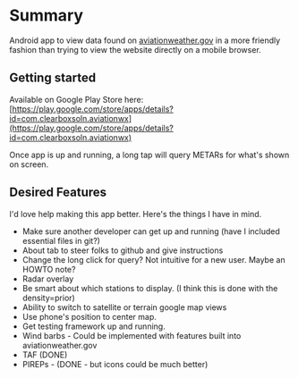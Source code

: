 # Summary

Android app to view data found on [aviationweather.gov](http://aviationweather.gov/)
 in a more friendly
fashion than trying to view the website directly on a mobile browser.

## Getting started

Available on Google Play Store here: [https://play.google.com/store/apps/details?id=com.clearboxsoln.aviationwx](https://play.google.com/store/apps/details?id=com.clearboxsoln.aviationwx)

Once app is up and running, a long tap will query METARs for what's shown on screen.


## Desired Features

I'd love help making this app better.  Here's the things I have in mind.

* Make sure another developer can get up and running (have I included essential files in git?)
* About tab to steer folks to github and give instructions
* Change the long click for query? Not intuitive for a new user. Maybe an HOWTO note?
* Radar overlay
* Be smart about which stations to display. (I think this is done with the density=prior)
* Ability to switch to satellite or terrain google map views
* Use phone's position to center map. 
* Get testing framework up and running.
* Wind barbs - Could be implemented with features built into aviationweather.gov
* TAF (DONE)
* PIREPs - (DONE - but icons could be much better)
